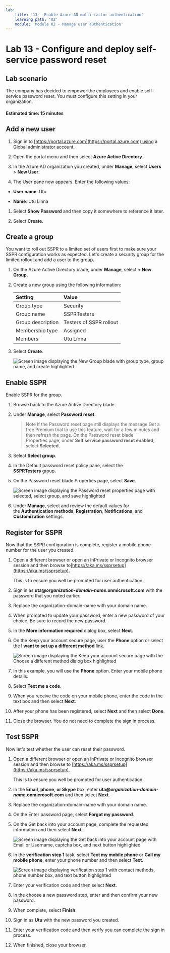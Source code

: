 ```yaml
---
lab:
    title: '13 - Enable Azure AD multi-factor authentication'
    learning path: '02'
    module: 'Module 02 - Manage user authentication'
---
```


# Lab 13 - Configure and deploy self-service password reset

## Lab scenario

The company has decided to empower the employees and enable self-service password reset. You must configure this setting in your organization.

#### Estimated time: 15 minutes

## Add a new user

1. Sign in to [https://portal.azure.com](https://portal.azure.com) using a Global administrator account.

1. Open the portal menu and then select **Azure Active Directory**.

1. In the Azure AD organization you created, under **Manage**, select **Users** > **New User**.

1. The User pane now appears. Enter the following values:

- **User name**: Utu

- **Name**: Utu Linna

1. Select **Show Password** and then copy it somewhere to reference it later.

1. Select **Create**.

## Create a group

You want to roll out SSPR to a limited set of users first to make sure your SSPR configuration works as expected. Let's create a security group for the limited rollout and add a user to the group.

1. On the Azure Active Directory blade, under **Manage**, select **+ New Group**.

1. Create a new group using the following information:

    | **Setting**| **Value**|
    | :--- | :--- |
    | Group type| Security|
    | Group name| SSPRTesters|
    | Group description| Testers of SSPR rollout|
    | Membership type| Assigned|
    | Members| Utu Linna|
    
1. Select **Create**.

    ![Screen image displaying the New Group blade with group type, group name, and create highlighted](./media/lp2-mod2-create-sspr-security-group.png)

## Enable SSPR

Enable SSPR for the group.

1. Browse back to the Azure Active Directory blade.

1. Under **Manage**, select **Password reset**.

    >Note
    >If the Password reset page still displays the message Get a free Premium trial to use this feature, wait for a few minutes and then refresh the page.
    >On the Password reset blade Properties page, under **Self service password reset enabled**, select **Selected**.

1. Select **Select group**.

1. In the Default password reset policy pane, select the **SSPRTesters** group.

1. On the Password reset blade Properties page, select **Save**.

    ![Screen image displaying the Password reset properties page with selected, select group, and save highlighted](./media/lp2-mod2-enable-password-reset-for-selected-group.png)

1. Under **Manage**, select and review the default values for the **Authentication methods**, **Registration**, **Notifications**, and **Customization** settings.

## Register for SSPR

Now that the SSPR configuration is complete, register a mobile phone number for the user you created.

1. Open a different browser or open an InPrivate or Incognito browser session and then browse to[https://aka.ms/ssprsetup](https://aka.ms/ssprsetup).

    This is to ensure you well be prompted for user authentication.

1. Sign in as **uta@***organization-domain-name***.onmicrosoft.com** with the password that you noted earlier.

1. Replace the organization-domain-name with your domain name.

1. When prompted to update your password, enter a new password of your choice. Be sure to record the new password.

1. In the **More information required** dialog box, select **Next**.

1. On the Keep your account secure page, user the **Phone** option or select the **I want to set up a different method** link.

    ![Screen image displaying the Keep your account secure page with the Choose a different method dialog box highlighted](./media/lp2-mod2-keep-your-account-secure-page.png)

1. In this example, you will use the **Phone** option. Enter your mobile phone details.

1. Select **Text me a code**.

1. When you receive the code on your mobile phone, enter the code in the text box and then select **Next**.

1. After your phone has been registered, select **Next** and then select **Done**.

1. Close the browser. You do not need to complete the sign in process.

## Test SSPR

Now let's test whether the user can reset their password.

1. Open a different browser or open an InPrivate or Incognito browser session and then browse to [https://aka.ms/ssprsetup](https://aka.ms/ssprsetup).

    This is to ensure you well be prompted for user authentication.

1. In the **Email**, **phone**, **or Skype** box, enter **uta@***organization-domain-name***.onmicrosoft.com** and then select **Next**.

1. Replace the organization-domain-name with your domain name.

1. On the Enter password page, select **Forgot my password**.

1. On the Get back into your account page, complete the requested information and then select **Next**.

    ![Screen image displaying the Get back into your account page with Email or Username, captcha box, and next button highlighted](./media/lp2-mod2-get-back-into-your-account-page.png)

1. In the **verification step 1** task, select **Text my mobile phone** or **Call my mobile phone**, enter your phone number and then select **Text**.

    ![Screen image displaying verification step 1 with contact methods, phone number box, and text button highlighted](./media/lp2-mod2-sspr-verification-step-1.png)

1. Enter your verification code and then select **Next**.

1. In the choose a new password step, enter and then confirm your new password.

1. When complete, select **Finish**.

1. Sign in as **Utu** with the new password you created.

1. Enter your verification code and then verify you can complete the sign in process.

1. When finished, close your browser.
